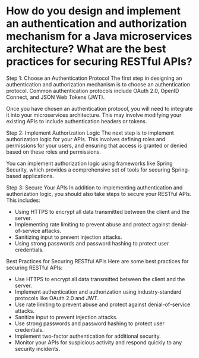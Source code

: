 # How do you design and implement an authentication and authorization mechanism for a Java microservices architecture? What are the best practices for securing RESTful APIs?

Step 1: Choose an Authentication Protocol
The first step in designing an authentication and authorization mechanism is to choose an authentication protocol. Common authentication protocols include OAuth 2.0, OpenID Connect, and JSON Web Tokens (JWT).

Once you have chosen an authentication protocol, you will need to integrate it into your microservices architecture. This may involve modifying your existing APIs to include authentication headers or tokens.

Step 2: Implement Authorization Logic
The next step is to implement authorization logic for your APIs. This involves defining roles and permissions for your users, and ensuring that access is granted or denied based on these roles and permissions.

You can implement authorization logic using frameworks like Spring Security, which provides a comprehensive set of tools for securing Spring-based applications.

Step 3: Secure Your APIs
In addition to implementing authentication and authorization logic, you should also take steps to secure your RESTful APIs. This includes:

- Using HTTPS to encrypt all data transmitted between the client and the server.
- Implementing rate limiting to prevent abuse and protect against denial-of-service attacks.
- Sanitizing input to prevent injection attacks.
- Using strong passwords and password hashing to protect user credentials.

Best Practices for Securing RESTful APIs
Here are some best practices for securing RESTful APIs:

- Use HTTPS to encrypt all data transmitted between the client and the server.
- Implement authentication and authorization using industry-standard protocols like OAuth 2.0 and JWT.
- Use rate limiting to prevent abuse and protect against denial-of-service attacks.
- Sanitize input to prevent injection attacks.
- Use strong passwords and password hashing to protect user credentials.
- Implement two-factor authentication for additional security.
- Monitor your APIs for suspicious activity and respond quickly to any security incidents.